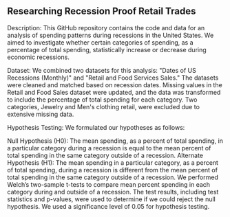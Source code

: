 ## Researching Recession Proof Retail Trades

Description:
This GitHub repository contains the code and data for an analysis of spending patterns during recessions in the United States. We aimed to investigate whether certain categories of spending, as a percentage of total spending, statistically increase or decrease during economic recessions.

Dataset:
We combined two datasets for this analysis: "Dates of US Recessions (Monthly)" and "Retail and Food Services Sales." The datasets were cleaned and matched based on recession dates. Missing values in the Retail and Food Sales dataset were updated, and the data was transformed to include the percentage of total spending for each category. Two categories, Jewelry and Men's clothing retail, were excluded due to extensive missing data.

Hypothesis Testing:
We formulated our hypotheses as follows:

Null Hypothesis (H0): The mean spending, as a percent of total spending, in a particular category during a recession is equal to the mean percent of total spending in the same category outside of a recession.
Alternate Hypothesis (H1): The mean spending in a particular category, as a percent of total spending, during a recession is different from the mean percent of total spending in the same category outside of a recession.
We performed Welch’s two-sample t-tests to compare mean percent spending in each category during and outside of a recession. The test results, including test statistics and p-values, were used to determine if we could reject the null hypothesis. We used a significance level of 0.05 for hypothesis testing.
